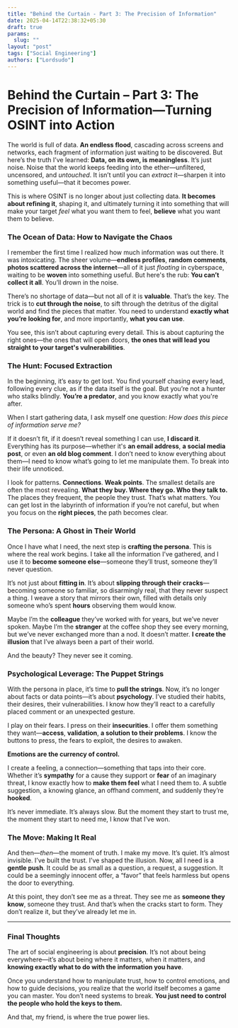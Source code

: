 ```yaml
---
title: "Behind the Curtain - Part 3: The Precision of Information"
date: 2025-04-14T22:38:32+05:30
draft: true
params:
  slug: ""
layout: "post"
tags: ["Social Engineering"]
authors: ["Lordsudo"]
---
```

# **Behind the Curtain – Part 3: The Precision of Information—Turning OSINT into Action**

The world is full of data. **An endless flood**, cascading across screens and networks, each fragment of information just waiting to be discovered. But here’s the truth I’ve learned: **Data, on its own, is meaningless**. It’s just noise. Noise that the world keeps feeding into the ether—unfiltered, uncensored, and *untouched*. It isn’t until you can *extract* it—sharpen it into something useful—that it becomes power.

This is where OSINT is no longer about just collecting data. **It becomes about refining it**, shaping it, and ultimately turning it into something that will make your target *feel* what you want them to feel, **believe** what you want them to believe.

### **The Ocean of Data: How to Navigate the Chaos**

I remember the first time I realized how much information was out there. It was intoxicating. The sheer volume—**endless profiles**, **random comments**, **photos scattered across the internet**—all of it just *floating* in cyberspace, waiting to be **woven** into something useful. But here's the rub: **You can’t collect it all**. You’ll drown in the noise. 

There’s no shortage of data—but not all of it is **valuable**. That’s the key. The trick is to **cut through the noise**, to sift through the detritus of the digital world and find the pieces that matter. You need to understand **exactly what you’re looking for**, and more importantly, **what you can use**.

You see, this isn’t about capturing every detail. This is about capturing the right ones—the ones that will open doors, **the ones that will lead you straight to your target's vulnerabilities**.

### **The Hunt: Focused Extraction**

In the beginning, it’s easy to get lost. You find yourself chasing every lead, following every clue, as if the data itself is the goal. But you’re not a hunter who stalks blindly. **You’re a predator**, and you know exactly what you're after.

When I start gathering data, I ask myself one question: *How does this piece of information serve me?*

If it doesn’t fit, if it doesn’t reveal something I can use, **I discard it**. Everything has its purpose—whether it's **an email address**, **a social media post**, or even **an old blog comment**. I don’t need to know everything about them—I need to know what’s going to let me manipulate them. To break into their life unnoticed.

I look for patterns. **Connections**. **Weak points**. The smallest details are often the most revealing. **What they buy. Where they go. Who they talk to.** The places they frequent, the people they trust. That’s what matters. You can get lost in the labyrinth of information if you’re not careful, but when you focus on the **right pieces**, the path becomes clear.

### **The Persona: A Ghost in Their World**

Once I have what I need, the next step is **crafting the persona**. This is where the real work begins. I take all the information I’ve gathered, and I use it to **become someone else**—someone they’ll trust, someone they’ll never question. 

It’s not just about **fitting in**. It’s about **slipping through their cracks**—becoming someone so familiar, so disarmingly real, that they never suspect a thing. I weave a story that mirrors their own, filled with details only someone who’s spent **hours** observing them would know. 

Maybe I’m the **colleague** they’ve worked with for years, but we’ve never spoken. Maybe I’m the **stranger** at the coffee shop they see every morning, but we’ve never exchanged more than a nod. It doesn’t matter. **I create the illusion** that I’ve always been a part of their world. 

And the beauty? They never see it coming.

### **Psychological Leverage: The Puppet Strings**

With the persona in place, it’s time to **pull the strings**. Now, it’s no longer about facts or data points—it’s about **psychology**. I’ve studied their habits, their desires, their vulnerabilities. I know how they’ll react to a carefully placed comment or an unexpected gesture.

I play on their fears. I press on their **insecurities**. I offer them something they want—**access**, **validation**, **a solution to their problems**. I know the buttons to press, the fears to exploit, the desires to awaken.

**Emotions are the currency of control.**

I create a feeling, a connection—something that taps into their core. Whether it’s **sympathy** for a cause they support or **fear** of an imaginary threat, I know exactly how to **make them feel** what I need them to. A subtle suggestion, a knowing glance, an offhand comment, and suddenly they’re **hooked**.

It’s never immediate. It’s always slow. But the moment they start to trust me, the moment they start to need me, I know that I’ve won.

### **The Move: Making It Real**

And then—*then*—the moment of truth. I make my move. It’s quiet. It’s almost invisible. I’ve built the trust. I’ve shaped the illusion. Now, all I need is a **gentle push**. It could be as small as a question, a request, a suggestion. It could be a seemingly innocent offer, a “favor” that feels harmless but opens the door to everything.

At this point, they don’t see me as a threat. They see me as **someone they know**, someone they trust. And that’s when the cracks start to form. They don’t realize it, but they’ve already let me in.

---

### **Final Thoughts**

The art of social engineering is about **precision**. It’s not about being everywhere—it’s about being where it matters, when it matters, and **knowing exactly what to do with the information you have**.

Once you understand how to manipulate trust, how to control emotions, and how to guide decisions, you realize that the world itself becomes a game you can master. You don’t need systems to break. **You just need to control the people who hold the keys to them.**

And that, my friend, is where the true power lies.


